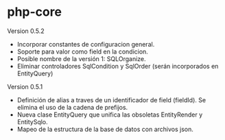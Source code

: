 # php-core

Version 0.5.2

* Incorporar constantes de configuracion general.
* Soporte para valor como field en la condicion.
* Posible nombre de la versión 1: SQLOrganize.
* Eliminar controladores SqlCondition y SqlOrder (serán incorporados en EntityQuery)


Version 0.5.1

* Definición de alias a traves de un identificador de field (fieldId). Se elimina el uso de la cadena de prefijos.
* Nueva clase EntityQuery que unifica las obsoletas EntityRender y EntitySqlo.
* Mapeo de la estructura de la base de datos con archivos json.
